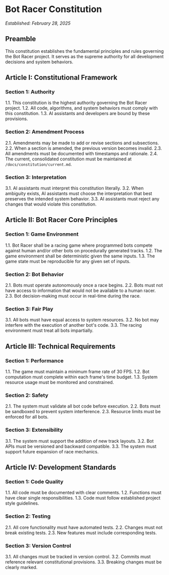 # Bot Racer Constitution

*Established: February 28, 2025*

## Preamble

This constitution establishes the fundamental principles and rules governing the Bot Racer project. It serves as the supreme authority for all development decisions and system behaviors.

## Article I: Constitutional Framework

### Section 1: Authority
1.1. This constitution is the highest authority governing the Bot Racer project.
1.2. All code, algorithms, and system behaviors must comply with this constitution.
1.3. AI assistants and developers are bound by these provisions.

### Section 2: Amendment Process
2.1. Amendments may be made to add or revise sections and subsections.
2.2. When a section is amended, the previous version becomes invalid.
2.3. All amendments must be documented with timestamps and rationale.
2.4. The current, consolidated constitution must be maintained at `/docs/constitution/current.md`.

### Section 3: Interpretation
3.1. AI assistants must interpret this constitution literally.
3.2. When ambiguity exists, AI assistants must choose the interpretation that best preserves the intended system behavior.
3.3. AI assistants must reject any changes that would violate this constitution.

## Article II: Bot Racer Core Principles

### Section 1: Game Environment
1.1. Bot Racer shall be a racing game where programmed bots compete against human and/or other bots on procedurally generated tracks.
1.2. The game environment shall be deterministic given the same inputs.
1.3. The game state must be reproducible for any given set of inputs.

### Section 2: Bot Behavior
2.1. Bots must operate autonomously once a race begins.
2.2. Bots must not have access to information that would not be available to a human racer.
2.3. Bot decision-making must occur in real-time during the race.

### Section 3: Fair Play
3.1. All bots must have equal access to system resources.
3.2. No bot may interfere with the execution of another bot's code.
3.3. The racing environment must treat all bots impartially.

## Article III: Technical Requirements

### Section 1: Performance
1.1. The game must maintain a minimum frame rate of 30 FPS.
1.2. Bot computation must complete within each frame's time budget.
1.3. System resource usage must be monitored and constrained.

### Section 2: Safety
2.1. The system must validate all bot code before execution.
2.2. Bots must be sandboxed to prevent system interference.
2.3. Resource limits must be enforced for all bots.

### Section 3: Extensibility
3.1. The system must support the addition of new track layouts.
3.2. Bot APIs must be versioned and backward compatible.
3.3. The system must support future expansion of race mechanics.

## Article IV: Development Standards

### Section 1: Code Quality
1.1. All code must be documented with clear comments.
1.2. Functions must have clear single responsibilities.
1.3. Code must follow established project style guidelines.

### Section 2: Testing
2.1. All core functionality must have automated tests.
2.2. Changes must not break existing tests.
2.3. New features must include corresponding tests.

### Section 3: Version Control
3.1. All changes must be tracked in version control.
3.2. Commits must reference relevant constitutional provisions.
3.3. Breaking changes must be clearly marked.
